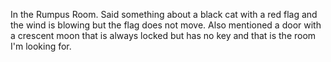In the Rumpus Room. Said something about a black cat with a red flag and the wind is blowing but the flag does not move. Also mentioned a door with a crescent moon that is always locked but has no key and that is the room I'm looking for.